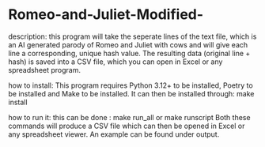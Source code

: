 # Romeo-and-Juliet-Modified-


description:
this program will take the seperate lines of the text file, which is an AI generated parody of Romeo and Juliet with cows and will give each line a corresponding, unique hash value. 
The resulting data (original line + hash) is saved into a CSV file, which you can open in Excel or any spreadsheet program.

how to install:
This program requires Python 3.12+ to be installed, Poetry to be installed and Make to be installed.
It can then be installed through:
make install

how to run it:
this can be done :
make run_all
or 
make runscript
Both these commands will produce a CSV file which can then be opened in Excel or any spreadsheet viewer. An example can be found under output. 
